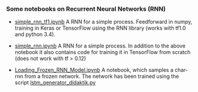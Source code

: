 ### Some notebooks on Recurrent Neural Networks (RNN)

* [simple_rnn_tf1.ipynb](simple_rnn_tf1.ipynb) A RNN for a simple process. Feedforward in numpy, training in Keras or TensorFlow using the RNN library (works with tf1.0 and python 3.4). 

* [simple_rnn.ipynb](simple_rnn.ipynb) A RNN for a simple process. In addition to the above notebook it also contains code for training it in TensorFlow from scratch (does not work with tf > 0.12)

* [Loading_Frozen_RNN_Model.ipynb](Loading_Frozen_RNN_Model.ipynb) A notebook, which samples a char-rnn from a frozen network. The network has been trained using the script [lstm_generator_didaktik.py](lstm_generator_didaktik.py)
